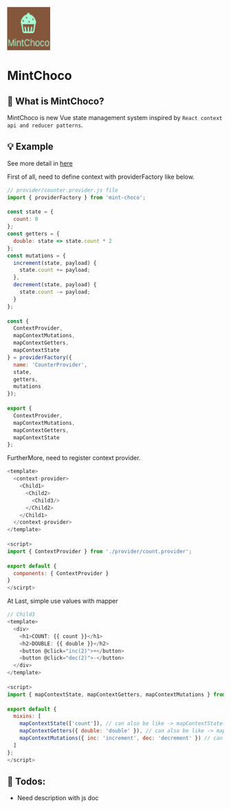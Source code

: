 <img src="./images/logo.png" width="100" height="100">

# MintChoco

## 🤔 What is MintChoco?

MintChoco is new Vue state management system inspired by `React context api and reducer patterns`.

## 💡 Example

See more detail in [here](https://github.com/eddie0329/MintChoco/tree/master/packages/example)


First of all, need to define context with providerFactory like below.

```javascript
// provider/counter.provider.js file
import { providerFactory } from 'mint-choco';

const state = {
  count: 0
};
const getters = {
  double: state => state.count * 2
};
const mutations = {
  increment(state, payload) {
    state.count += payload;
  },
  decrement(state, payload) {
    state.count -= payload;
  }
};

const {
  ContextProvider,
  mapContextMutations,
  mapContextGetters,
  mapContextState
} = providerFactory({
  name: 'CounterProvider',
  state,
  getters,
  mutations
});

export {
  ContextProvider,
  mapContextMutations,
  mapContextGetters,
  mapContextState
};
```

FurtherMore, need to register context provider.

```javascript
<template>
  <context-provider>
    <Child1>
      <Child2>
        <Child3/>
      </Child2>
    </Child1>
  </context-provider>
</template>

<script>
import { ContextProvider } from './provider/count.provider';

export default {
  components: { ContextProvider }
}
</scirpt>
```

At Last, simple use values with mapper

```javascript
// Child3
<template>
  <div>
    <h1>COUNT: {{ count }}</h1>
    <h2>DOUBLE: {{ double }}</h2>
    <button @click="inc(2)">+</button>
    <button @click="dec(2)">-</button>
  </div>
</template>

<script>
import { mapContextState, mapContextGetters, mapContextMutations } from '../provider/count.provider';

export default {
  mixins: [
    mapContextState(['count']), // can also be like -> mapContextState({ count: count }) 
    mapContextGetters({ double: 'double' }), // can also be like -> mapContextGetters(['double'])
    mapContextMutations({ inc: 'increment', dec: 'decrement' }) // can also be like -> mapContextMutations(['increment', 'decrement'])
  ]
};
</script>
```

## 📝 Todos:

- Need description with js doc
